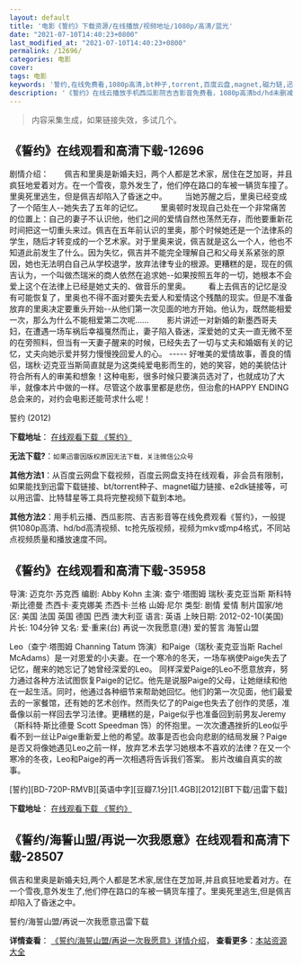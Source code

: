 ```yaml
---
layout: default
title: '电影《誓约》下载资源/在线播放/视频地址/1080p/高清/蓝光'
date: "2021-07-10T14:40:23+0800"
last_modified_at: "2021-07-10T14:40:23+0800"
permalink: /12696/
categories: 电影
cover:
tags: 电影
keywords: '誓约,在线免费看,1080p高清,bt种子,torrent,百度云盘,magnet,磁力链,迅雷下载资源'
description: '《誓约》在线云播放手机西瓜影院吉吉影音免费看，1080p高清bd/hd未删减完整版和tc抢先枪版，mkv/mp4格式，附带bt/torrent种子、magnet/磁力链、百度云盘、网盘资源迅雷下载链接'
---
```


>内容采集生成，如果链接失效，多试几个。


## 《誓约》在线观看和高清下载-12696

剧情介绍：　　佩吉和里奥是新婚夫妇，两个人都是艺术家，居住在芝加哥，并且疯狂地爱着对方。在一个雪夜，意外发生了，他们停在路口的车被一辆货车撞了。里奥死里逃生，但是佩吉却陷入了昏迷之中。 　　当她苏醒之后，里奥已经变成了一个陌生人--她失去了五年的记忆。 　　里奥顿时发现自己处在一个非常痛苦的位置上：自己的妻子不认识他，他们之间的爱情自然也荡然无存，而他要重新花时间把这一切重头来过。佩吉在五年前认识的里奥，那个时候她还是一个法律系的学生，随后才转变成的一个艺术家。对于里奥来说，佩吉就是这么一个人，他也不知道此前发生了什么。因为失忆，佩吉并不能完全理解自己和父母关系紧张的原因，她也无法明白自己从学校退学，放弃法律专业的根源。更糟糕的是，现在的佩吉认为，一个叫做杰瑞米的商人依然在追求她--如果按照五年的一切，她根本不会爱上这个在法律上已经是她丈夫的、做音乐的里奥。 　　看上去佩吉的记忆是没有可能恢复了，里奥也不得不面对要失去爱人和爱情这个残酷的现实。但是不准备放弃的里奥决定要重头开始--从他们第一次见面的地方开始。他认为，既然能相爱一次，那么为什么不能相爱第二次呢…… 　　影片讲述一对新婚的新墨西哥夫妇，在遭遇一场车祸后幸福戛然而止，妻子陷入昏迷，深爱她的丈夫一直无微不至的在旁照料，但当有一天妻子醒来的时候，已经失去了一切与丈夫和婚姻有关的记忆，丈夫向她示爱并努力慢慢挽回爱人的心。 ----- 好唯美的爱情故事，善良的情侣，瑞秋·迈克亚当斯简直就是为这类纯爱电影而生的，她的笑容，她的美貌估计符合所有人的审美和想象！这种电影，很多时候只要演员选对了，也就成功了大半，就像本片中做的一样。尽管这个故事里都是悲伤，但治愈的HAPPY ENDING总会来的，对约会电影还能苛求什么呢！


誓约 (2012)

**下载地址**： [在线观看下载 《誓约》](https://www.btbtdy.me/btdy/dy6633.html) 


**无法下载?**：`如果迅雷因版权原因无法下载，关注微信公众号 `

**其他方法1**：从百度云网盘下载视频，百度云网盘支持在线观看，非会员有限制，如果能找到迅雷下载链接、bt/torrent种子、magnet磁力链接、e2dk链接等，可以用迅雷、比特彗星等工具将完整视频下载到本地。

**其他方法2**：用手机云播、西瓜影院、吉吉影音等在线免费观看《誓约》，一般提供1080p高清、hd/bd高清视频、tc抢先版视频，视频为mkv或mp4格式，不同站点视频质量和播放速度不同。


## 《誓约》在线观看和高清下载-35958

导演: 迈克尔·苏克西 编剧: Abby Kohn 主演: 查宁·塔图姆 瑞秋·麦克亚当斯 斯科特·斯比德曼 杰西卡·麦克娜美 杰西卡·兰格 山姆·尼尔 类型: 剧情 爱情 制片国家/地区: 美国 法国 英国 德国 巴西 澳大利亚 语言: 英语 上映日期: 2012-02-10(美国) 片长: 104分钟 又名: 爱‧重来(台) 再说一次我愿意(港) 爱的誓言 海誓山盟

Leo（查宁·塔图姆 Channing Tatum 饰演）和Paige（瑞秋·麦克亚当斯 Rachel McAdams）是一对恩爱的小夫妻。在一个寒冷的冬天，一场车祸使Paige失去了记忆，醒来的她忘记了她曾经深爱的Leo。 同样深爱Paige的Leo不愿意放弃，努力通过各种方法试图恢复Paige的记忆。他先是说服Paige的父母，让她继续和他在一起生活。同时，他通过各种细节来帮助她回忆。他们的第一次见面，他们最爱去的一家餐馆，还有她的艺术创作。然而失忆了的Paige也失去了创作的灵感，准备像以前一样回去学习法律。更糟糕的是，Paige似乎也准备回到前男友Jeremy（斯科特·斯比德曼 Scott Speedman 饰）的怀抱里。一次次遭遇挫折的Leo似乎看不到一丝让Paige重新爱上他的希望。故事是否也会向悲剧的结局发展？Paige是否又将像她遇见Leo之前一样，放弃艺术去学习她根本不喜欢的法律？在又一个寒冷的冬夜，Leo和Paige的再一次相遇将告诉我们答案。 影片改编自真实的故事。


[誓约][BD-720P-RMVB][英语中字][豆瓣7.1分][1.4GB][2012][BT下载/迅雷下载]

**下载地址**： [在线观看下载 《誓约》](https://www.btdx8.com/torrent/the_vow_2012.html) 


## 《誓约/海誓山盟/再说一次我愿意》在线观看和高清下载-28507

佩吉和里奥是新婚夫妇,两个人都是艺术家,居住在芝加哥,并且疯狂地爱着对方。在一个雪夜,意外发生了,他们停在路口的车被一辆货车撞了。里奥死里逃生,但是佩吉却陷入了昏迷之中。</p>


誓约/海誓山盟/再说一次我愿意迅雷下载

**详情查看**： [《誓约/海誓山盟/再说一次我愿意》详情介绍](/movie/28507/)， **查看更多**：[本站资源大全](/movie/t/all/)

